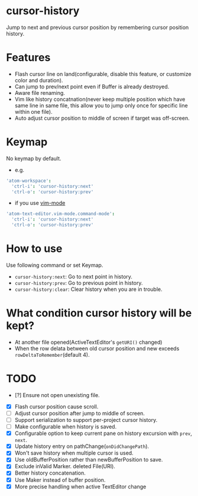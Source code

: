 # cursor-history

Jump to next and previous cursor position by remembering cursor position history.

# Features

* Flash cursor line on land(configurable, disable this feature, or customize color and duration).
* Can jump to prev/next point even if Buffer is already destroyed.
* Aware file renaming.
* Vim like history concatnation(never keep multiple position which have same line in same file, this allow you to jump only once for specific line within one file).
* Auto adjust cursor position to middle of screen if target was off-screen.

# Keymap

No keymap by default.

* e.g.

```coffeescript
'atom-workspace':
  'ctrl-i': 'cursor-history:next'
  'ctrl-o': 'cursor-history:prev'
```

* if you use [vim-mode](https://atom.io/packages/vim-mode)

```coffeescript
'atom-text-editor.vim-mode.command-mode':
  'ctrl-i': 'cursor-history:next'
  'ctrl-o': 'cursor-history:prev'
```

# How to use

Use following command or set Keymap.
* `cursor-history:next`: Go to next     point in history.
* `cursor-history:prev`: Go to previous point in history.
* `cursor-history:clear`: Clear history when you are in trouble.

# What condition cursor history will be kept?

* At another file opened(ActiveTextEditor's `getURI()` changed)
* When the row delata between old cursor position and new exceeds `rowDeltaToRemember`(default 4).  

# TODO
- [?] Ensure not open unexisting file.
- [x] Flash cursor position cause scroll.
- [ ] Adjust cursor position after jump to middle of screen.
- [ ] Support serialization to support per-project cursor history.
- [ ] Make configurable when history is saved.
- [x] Configurable option to keep current pane on history excursion with `prev`, `next`.
- [x] Update history entry on pathChange(`onDidChangePath`).
- [x] Won't save history when multiple cursor is used.
- [x] Use oldBufferPosition rather than newBufferPosition to save.
- [x] Exclude inValid Marker. deleted File(URI).
- [x] Better history concatenation.
- [x] Use Maker instead of buffer position.
- [x] More precise handling when active TextEditor change
